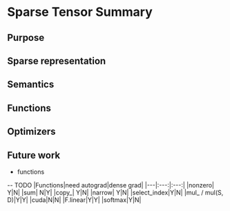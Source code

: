 # Sparse Tensor Summary

## Purpose

## Sparse representation

## Semantics

## Functions

## Optimizers

## Future work

- functions

-- TODO
|Functions|need autograd|dense grad|
|---|:---:|:---:|
|nonzero|     Y|N|
|sum|         N|Y|
|copy_|       Y|N|
|narrow|      Y|N|
|select_index|Y|N|
|mul_ / mul(S, D)|Y|Y|
|cuda|N|N|
|F.linear|Y|Y|
|softmax|Y|N|
